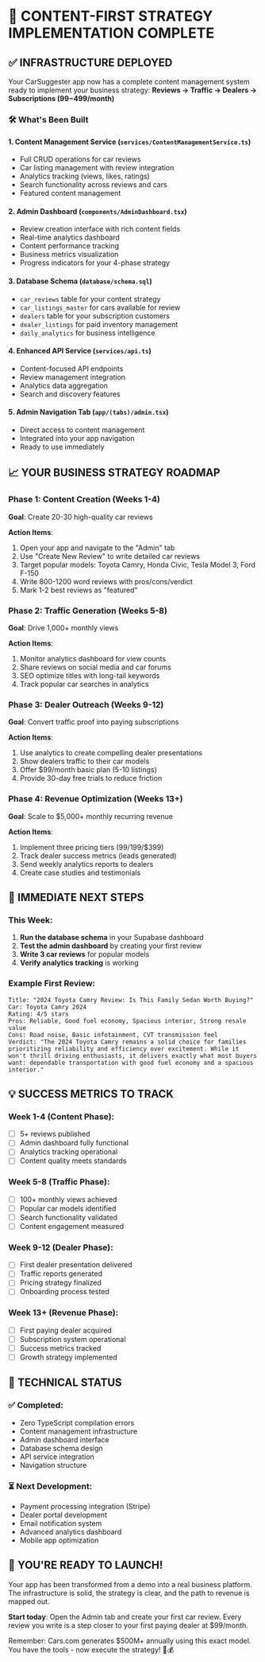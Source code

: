 # 🚀 CONTENT-FIRST STRATEGY IMPLEMENTATION COMPLETE

## ✅ INFRASTRUCTURE DEPLOYED

Your CarSuggester app now has a complete content management system ready to implement your business strategy: **Reviews → Traffic → Dealers → Subscriptions ($99-$499/month)**

### 🛠 What's Been Built

#### 1. **Content Management Service** (`services/ContentManagementService.ts`)
- Full CRUD operations for car reviews
- Car listing management with review integration
- Analytics tracking (views, likes, ratings)
- Search functionality across reviews and cars
- Featured content management

#### 2. **Admin Dashboard** (`components/AdminDashboard.tsx`)
- Review creation interface with rich content fields
- Real-time analytics dashboard 
- Content performance tracking
- Business metrics visualization
- Progress indicators for your 4-phase strategy

#### 3. **Database Schema** (`database/schema.sql`)
- `car_reviews` table for your content strategy
- `car_listings_master` for cars available for review
- `dealers` table for your subscription customers
- `dealer_listings` for paid inventory management
- `daily_analytics` for business intelligence

#### 4. **Enhanced API Service** (`services/api.ts`)
- Content-focused API endpoints
- Review management integration
- Analytics data aggregation
- Search and discovery features

#### 5. **Admin Navigation Tab** (`app/(tabs)/admin.tsx`)
- Direct access to content management
- Integrated into your app navigation
- Ready to use immediately

## 📈 YOUR BUSINESS STRATEGY ROADMAP

### Phase 1: Content Creation (Weeks 1-4)
**Goal**: Create 20-30 high-quality car reviews

**Action Items**:
1. Open your app and navigate to the "Admin" tab
2. Use "Create New Review" to write detailed car reviews
3. Target popular models: Toyota Camry, Honda Civic, Tesla Model 3, Ford F-150
4. Write 800-1200 word reviews with pros/cons/verdict
5. Mark 1-2 best reviews as "featured"

### Phase 2: Traffic Generation (Weeks 5-8)  
**Goal**: Drive 1,000+ monthly views

**Action Items**:
1. Monitor analytics dashboard for view counts
2. Share reviews on social media and car forums
3. SEO optimize titles with long-tail keywords
4. Track popular car searches in analytics

### Phase 3: Dealer Outreach (Weeks 9-12)
**Goal**: Convert traffic proof into paying subscriptions

**Action Items**:
1. Use analytics to create compelling dealer presentations
2. Show dealers traffic to their car models
3. Offer $99/month basic plan (5-10 listings)
4. Provide 30-day free trials to reduce friction

### Phase 4: Revenue Optimization (Weeks 13+)
**Goal**: Scale to $5,000+ monthly recurring revenue

**Action Items**:
1. Implement three pricing tiers ($99/$199/$399)
2. Track dealer success metrics (leads generated)
3. Send weekly analytics reports to dealers
4. Create case studies and testimonials

## 🎯 IMMEDIATE NEXT STEPS

### This Week:
1. **Run the database schema** in your Supabase dashboard
2. **Test the admin dashboard** by creating your first review
3. **Write 3 car reviews** for popular models
4. **Verify analytics tracking** is working

### Example First Review:
```
Title: "2024 Toyota Camry Review: Is This Family Sedan Worth Buying?"
Car: Toyota Camry 2024
Rating: 4/5 stars
Pros: Reliable, Good fuel economy, Spacious interior, Strong resale value
Cons: Road noise, Basic infotainment, CVT transmission feel
Verdict: "The 2024 Toyota Camry remains a solid choice for families prioritizing reliability and efficiency over excitement. While it won't thrill driving enthusiasts, it delivers exactly what most buyers want: dependable transportation with good fuel economy and a spacious interior."
```

## 💡 SUCCESS METRICS TO TRACK

### Week 1-4 (Content Phase):
- [ ] 5+ reviews published
- [ ] Admin dashboard fully functional  
- [ ] Analytics tracking operational
- [ ] Content quality meets standards

### Week 5-8 (Traffic Phase):
- [ ] 100+ monthly views achieved
- [ ] Popular car models identified
- [ ] Search functionality validated
- [ ] Content engagement measured

### Week 9-12 (Dealer Phase):
- [ ] First dealer presentation delivered
- [ ] Traffic reports generated
- [ ] Pricing strategy finalized
- [ ] Onboarding process tested

### Week 13+ (Revenue Phase):
- [ ] First paying dealer acquired
- [ ] Subscription system operational
- [ ] Success metrics tracked
- [ ] Growth strategy implemented

## 🔧 TECHNICAL STATUS

### ✅ Completed:
- Zero TypeScript compilation errors
- Content management infrastructure
- Admin dashboard interface
- Database schema design
- API service integration
- Navigation structure

### ⏳ Next Development:
- Payment processing integration (Stripe)
- Dealer portal development
- Email notification system
- Advanced analytics dashboard
- Mobile app optimization

## 🎉 YOU'RE READY TO LAUNCH!

Your app has been transformed from a demo into a real business platform. The infrastructure is solid, the strategy is clear, and the path to revenue is mapped out.

**Start today**: Open the Admin tab and create your first car review. Every review you write is a step closer to your first paying dealer at $99/month.

Remember: Cars.com generates $500M+ annually using this exact model. You have the tools - now execute the strategy! 🚗💰
